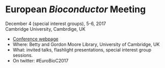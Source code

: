 # European _Bioconductor_ Meeting

December 4 (special interest groups), 5-6, 2017<br />
Cambridge University, Cambrdige, UK


- [Conference webpage](https://Bioconductor.github.io/EuroBioc2017/)
- Where: Betty and Gordon Moore Library, University of Cambridge, UK
- What: invited talks, flashlight presentations, special interest
  group sessions.
- On twitter: #EuroBioC2017
